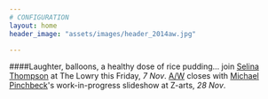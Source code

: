 ```yaml
---
# CONFIGURATION
layout: home
header_image: "assets/images/header_2014aw.jpg"

---
```

####Laughter, balloons, a healthy dose of rice pudding… join [Selina Thompson](/current/2014-autumnwinter/thompson) at The Lowry this Friday, *7 Nov*. [A/W](/current/2014-autumnwinter) closes with [Michael Pinchbeck](/current/2014-autumnwinter/pinchbeck)'s work-in-progress slideshow at Z-arts, *28 Nov*.
